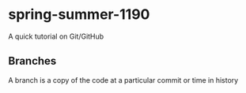 # spring-summer-1190
A quick tutorial on Git/GitHub

## Branches
A branch is a copy of the code at a particular commit or time in history
